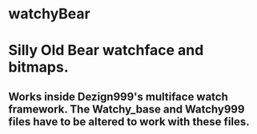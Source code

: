 # watchyBear

# Silly Old Bear watchface and bitmaps.

## Works inside Dezign999's multiface watch framework.  The Watchy_base and Watchy999 files have to be altered to work with these files.
